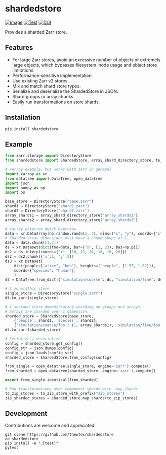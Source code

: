 # shardedstore

[![image](https://img.shields.io/pypi/v/shardedstore.svg)](https://pypi.python.org/pypi/shardedstore/)
[![Test](https://github.com/thewtex/shardedstore/actions/workflows/test.yml/badge.svg)](https://github.com/thewtex/shardedstore/actions/workflows/test.yml)
[![DOI](https://zenodo.org/badge/489549406.svg)](https://zenodo.org/badge/latestdoi/489549406)

Provides a sharded Zarr store.

## Features

- For large Zarr stores, avoid an excessive number of objects or extremely large objects, which bypasses filesystem inode usage and object store limitations.
- Performance-sensitive implementation.
- Use existing Zarr v2 stores.
- Mix and match shard store types.
- Serialize and deserialize the ShardedStore in JSON.
- Shard groups or array chunks.
- Easily run transformations on store shards.

## Installation

```sh
pip install shardedstore
```

## Example

```python
from zarr.storage import DirectoryStore
from shardedstore import ShardedStore, array_shard_directory_store, to_zip_store_with_prefix

# xarray example, but works with zarr in general
import xarray as xr
from datatree import DataTree, open_datatree
import json
import numpy as np
import os

base_store = DirectoryStore("base.zarr")
shard1 = DirectoryStore("shard1.zarr")
shard2 = DirectoryStore("shard2.zarr")
array_shards1 = array_shard_directory_store("array_shards1")
array_shards2 = array_shard_directory_store("array_shards2")

# xarray-datatree Quick Overview
data = xr.DataArray(np.random.randn(2, 3), dims=("x", "y"), coords={"x": [10, 20]})
# Sharded array dimensions must have a chunk shape of 1.
data = data.chunk([1,2])
ds = xr.Dataset(dict(foo=data, bar=("x", [1, 2]), baz=np.pi))
ds2 = ds.interp(coords={"x": [10, 12, 14, 16, 18, 20]})
ds2 = ds2.chunk({'x':1, 'y':2})
ds3 = xr.Dataset(
    dict(people=["alice", "bob"], heights=("people", [1.57, 1.82])),
    coords={"species": "human"},
    )
dt = DataTree.from_dict({"simulation/coarse": ds, "simulation/fine": ds2, "/": ds3})

# A monolithic store
single_store = DirectoryStore("single.zarr")
dt.to_zarr(single_store)

# A sharded store demonstrating sharding on groups and arrays.
# Arrays are sharded over 1 dimension.
sharded_store = ShardedStore(base_store,
    {'people': shard1, 'species': shard2},
    {'simulation/coarse/foo': (1, array_shards1), 'simulation/fine/foo': (1, array_shards2)})
dt.to_zarr(sharded_store)

# Serialize / deserialize
config = sharded_store.get_config()
config_str = json.dumps(config)
config = json.loads(config_str)
sharded_store = ShardedStore.from_config(config)

from_single = open_datatree(single_store, engine='zarr').compute()
from_sharded = open_datatree(sharded_store, engine='zarr').compute()

assert from_single.identical(from_sharded)

# Run transformations over component shards with `map_shards`
to_zip_stores = to_zip_store_with_prefix("zip_stores")
zip_sharded_stores = sharded_store.map_shards(to_zip_stores)
```

## Development

Contributions are welcome and appreciated.

```
git clone https://github.com/thewtex/shardedstore
cd shardedstore
pip install -e ".[test]"
pytest
```
